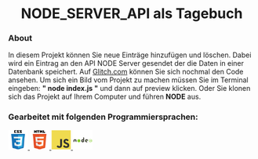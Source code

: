 <h1 align="center">NODE_SERVER_API als Tagebuch</h1>

<h3>About</h3>
<p align="left">
 In diesem Projekt können Sie neue Einträge hinzufügen und löschen. Dabei wird ein Eintrag an den API NODE Server gesendet der die Daten in einer Datenbank     speichert. Auf <a href="https://glitch.com/edit/#!/node-tagebuch?path=README.md%3A1%3A0">Glitch.com</a> können Sie sich nochmal den Code ansehen. Um sich ein Bild vom Projekt zu machen müssen Sie im Terminal eingeben: <strong>" node index.js "</strong> und dann auf preview klicken. Oder Sie klonen sich das Projekt auf Ihrem Computer und führen <strong>NODE</strong> aus.
</p>

<h3 align="left">Gearbeitet mit folgenden Programmiersprachen:</h3>
<p align="left"> <a href="https://www.w3schools.com/css/" target="_blank" rel="noreferrer"> <img src="https://raw.githubusercontent.com/devicons/devicon/master/icons/css3/css3-original-wordmark.svg" alt="css3" width="40" height="40"/> </a> <a href="https://www.w3.org/html/" target="_blank" rel="noreferrer"> <img src="https://raw.githubusercontent.com/devicons/devicon/master/icons/html5/html5-original-wordmark.svg" alt="html5" width="40" height="40"/> </a> <a href="https://developer.mozilla.org/en-US/docs/Web/JavaScript" target="_blank" rel="noreferrer"> <img src="https://raw.githubusercontent.com/devicons/devicon/master/icons/javascript/javascript-original.svg" alt="javascript" width="40" height="40"/> </a> <a href="https://www.w3schools.com/css/" target="_blank" rel="noreferrer"> <img src="https://raw.githubusercontent.com/devicons/devicon/master/icons/nodejs/nodejs-original-wordmark.svg" alt="nodejs" width="40" height="40"/> </a></p>
